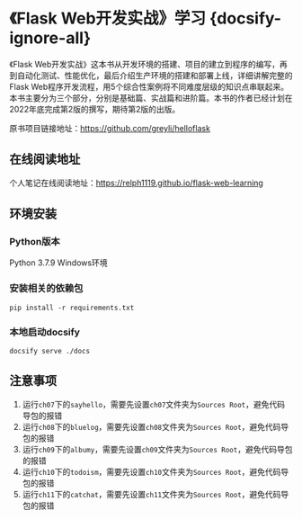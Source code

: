 # 《Flask Web开发实战》学习 {docsify-ignore-all}
《Flask Web开发实战》这本书从开发环境的搭建、项目的建立到程序的编写，再到自动化测试、性能优化，最后介绍生产环境的搭建和部署上线，详细讲解完整的Flask Web程序开发流程，用5个综合性案例将不同难度层级的知识点串联起来。本书主要分为三个部分，分别是基础篇、实战篇和进阶篇。本书的作者已经计划在2022年底完成第2版的撰写，期待第2版的出版。

原书项目链接地址：https://github.com/greyli/helloflask

## 在线阅读地址
个人笔记在线阅读地址：https://relph1119.github.io/flask-web-learning

## 环境安装
### Python版本
Python 3.7.9 Windows环境

### 安装相关的依赖包
```shell
pip install -r requirements.txt
```

### 本地启动docsify
```shell
docsify serve ./docs
```

## 注意事项

1. 运行`ch07`下的`sayhello`，需要先设置`ch07`文件夹为`Sources Root`，避免代码导包的报错
2. 运行`ch08`下的`bluelog`，需要先设置`ch08`文件夹为`Sources Root`，避免代码导包的报错
3. 运行`ch09`下的`albumy`，需要先设置`ch09`文件夹为`Sources Root`，避免代码导包的报错
4. 运行`ch10`下的`todoism`，需要先设置`ch10`文件夹为`Sources Root`，避免代码导包的报错
4. 运行`ch11`下的`catchat`，需要先设置`ch11`文件夹为`Sources Root`，避免代码导包的报错